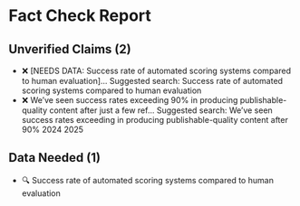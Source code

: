 # Fact Check Report


## Unverified Claims (2)
- ❌ [NEEDS DATA: Success rate of automated scoring systems compared to human evaluation]...
  Suggested search: Success rate of automated scoring systems compared to human evaluation
- ❌ We’ve seen success rates exceeding 90% in producing publishable-quality content after just a few ref...
  Suggested search: We’ve seen success rates exceeding in producing publishable-quality content after 90% 2024 2025

## Data Needed (1)
- 🔍 Success rate of automated scoring systems compared to human evaluation
